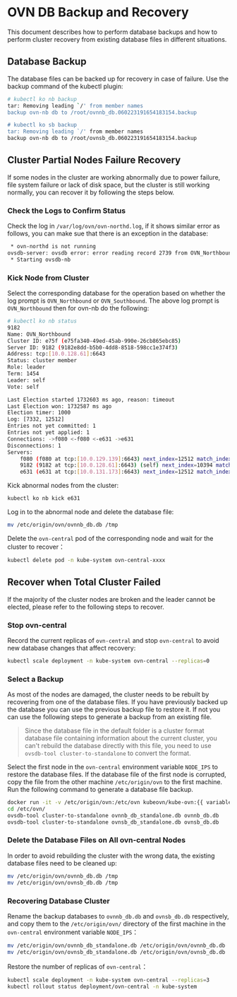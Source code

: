 # OVN DB Backup and Recovery

This document describes how to perform database backups and how to 
perform cluster recovery from existing database files in different situations.

## Database Backup

The database files can be backed up for recovery in case of failure. Use 
the backup command of the kubectl plugin:

```bash
# kubectl ko nb backup
tar: Removing leading `/' from member names
backup ovn-nb db to /root/ovnnb_db.060223191654183154.backup

# kubectl ko sb backup
tar: Removing leading `/' from member names
backup ovn-nb db to /root/ovnsb_db.060223191654183154.backup
```

## Cluster Partial Nodes Failure Recovery

If some nodes in the cluster are working abnormally due to power failure, 
file system failure or lack of disk space, but the cluster is still working normally, you can recover it by following the steps below.

### Check the Logs to Confirm Status

Check the log in `/var/log/ovn/ovn-northd.log`, if it shows similar error as follows, 
you can make sue that there is an exception in the database:

```bash
 * ovn-northd is not running
ovsdb-server: ovsdb error: error reading record 2739 from OVN_Northbound log: record 2739 advances commit index to 6308 but last log index is 6307
 * Starting ovsdb-nb
```

### Kick Node from Cluster

Select the corresponding database for the operation based on whether the log prompt is `OVN_Northbound` or `OVN_Southbound`.
The above log prompt is `OVN_Northbound` then for ovn-nb do the following:

```bash
# kubectl ko nb status
9182
Name: OVN_Northbound
Cluster ID: e75f (e75fa340-49ed-45ab-990e-26cb865ebc85)
Server ID: 9182 (9182e8dd-b5b0-4dd8-8518-598cc1e374f3)
Address: tcp:[10.0.128.61]:6643
Status: cluster member
Role: leader
Term: 1454
Leader: self
Vote: self

Last Election started 1732603 ms ago, reason: timeout
Last Election won: 1732587 ms ago
Election timer: 1000
Log: [7332, 12512]
Entries not yet committed: 1
Entries not yet applied: 1
Connections: ->f080 <-f080 <-e631 ->e631
Disconnections: 1
Servers:
    f080 (f080 at tcp:[10.0.129.139]:6643) next_index=12512 match_index=12510 last msg 63 ms ago
    9182 (9182 at tcp:[10.0.128.61]:6643) (self) next_index=10394 match_index=12510
    e631 (e631 at tcp:[10.0.131.173]:6643) next_index=12512 match_index=0
```

Kick abnormal nodes from the cluster:

```bash
kubectl ko nb kick e631
```

Log in to the abnormal node and delete the database file:

```bash
mv /etc/origin/ovn/ovnnb_db.db /tmp
```

Delete the `ovn-central` pod of the corresponding node and wait for the cluster to recover：

```bash
kubectl delete pod -n kube-system ovn-central-xxxx
```

## Recover when Total Cluster Failed

If the majority of the cluster nodes are broken and the leader cannot be elected, please refer to the following steps to recover.

### Stop ovn-central

Record the current replicas of `ovn-central` and stop `ovn-central` to avoid new database changes that affect recovery:

```bash
kubectl scale deployment -n kube-system ovn-central --replicas=0
```

### Select a Backup

As most of the nodes are damaged, the cluster needs to be rebuilt by recovering from one of the database files.
If you have previously backed up the database you can use the previous backup file to restore it.
If not you can use the following steps to generate a backup from an existing file.

> Since the database file in the default folder is a cluster format database file containing information about 
> the current cluster, you can't rebuild the database directly with this file, 
> you need to use `ovsdb-tool cluster-to-standalone` to convert the format.


Select the first node in the `ovn-central` environment variable `NODE_IPS` to restore the database files. 
If the database file of the first node is corrupted, copy the file from the other machine `/etc/origin/ovn` to 
the first machine. Run the following command to generate a database file backup.

```bash
docker run -it -v /etc/origin/ovn:/etc/ovn kubeovn/kube-ovn:{{ variables.version }} bash
cd /etc/ovn/
ovsdb-tool cluster-to-standalone ovnnb_db_standalone.db ovnnb_db.db
ovsdb-tool cluster-to-standalone ovnsb_db_standalone.db ovnsb_db.db
```

### Delete the Database Files on All ovn-central Nodes

In order to avoid rebuilding the cluster with the wrong data, the existing database files need to be cleaned up:

```bash
mv /etc/origin/ovn/ovnnb_db.db /tmp
mv /etc/origin/ovn/ovnsb_db.db /tmp
```

### Recovering Database Cluster

Rename the backup databases to `ovnnb_db.db` and `ovnsb_db.db` respectively, 
and copy them to the `/etc/origin/ovn/` directory of the first machine in the `ovn-central` environment variable `NODE_IPS`：

```bash
mv /etc/origin/ovn/ovnnb_db_standalone.db /etc/origin/ovn/ovnnb_db.db
mv /etc/origin/ovn/ovnsb_db_standalone.db /etc/origin/ovn/ovnsb_db.db
```

Restore the number of replicas of `ovn-central`：

```bash
kubectl scale deployment -n kube-system ovn-central --replicas=3
kubectl rollout status deployment/ovn-central -n kube-system
```
